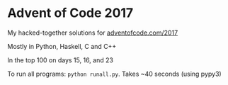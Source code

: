 # Advent of Code 2017

My hacked-together solutions for [adventofcode.com/2017](adventofcode.com/2017)

Mostly in Python, Haskell, C and C++

In the top 100 on days 15, 16, and 23

To run all programs: `python runall.py`. Takes ~40 seconds (using pypy3)
